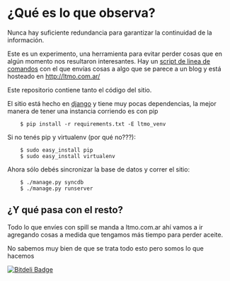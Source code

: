 ¿Qué es lo que observa?
=============
Nunca hay suficiente redundancia para garantizar la continuidad de la información.

Este es un experimento, una herramienta para evitar perder cosas que en algún momento nos resultaron interesantes.
Hay un [script de linea de comandos](http://github.com/etnalubma/spill) con el que envías cosas a algo que se parece a un blog y está hosteado en http://ltmo.com.ar/

Este repositorio contiene tanto el código del sitio.

El sitio está hecho en [django](http://djangoproject.com) y tiene muy pocas dependencias, la mejor manera de tener una instancia corriendo es con pip

        $ pip install -r requirements.txt -E ltmo_venv

Si no tenés pip y virtualenv (por qué no???):

        $ sudo easy_install pip
        $ sudo easy_install virtualenv

Ahora sólo debés sincronizar la base de datos y correr el sitio:

        $ ./manage.py syncdb
        $ ./manage.py runserver

¿Y qué pasa con el resto?
---------------

Todo lo que envíes con spill se manda a ltmo.com.ar ahí vamos a ir agregando cosas a medida que tengamos más tiempo para perder aceite.

No sabemos muy bien de que se trata todo esto pero somos lo que hacemos


[![Bitdeli Badge](https://d2weczhvl823v0.cloudfront.net/tutuca/ltmo/trend.png)](https://bitdeli.com/free "Bitdeli Badge")
